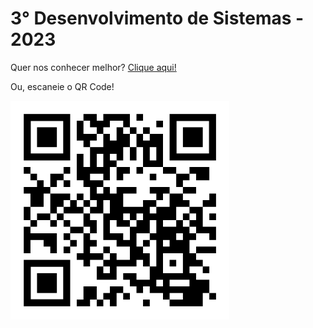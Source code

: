 # 3° Desenvolvimento de Sistemas - 2023

Quer nos conhecer melhor? <a href="https://terceiro-DS.github.io">Clique aqui!</a>

Ou, escaneie o QR Code!

<img src="../assets/qr-code-small.png" width="350" height="350">
